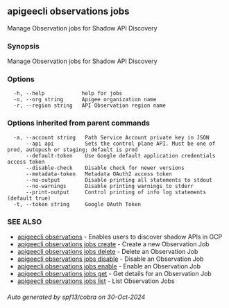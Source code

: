 ## apigeecli observations jobs

Manage Observation jobs for Shadow API Discovery

### Synopsis

Manage Observation jobs for Shadow API Discovery

### Options

```
  -h, --help            help for jobs
  -o, --org string      Apigee organization name
  -r, --region string   API Observation region name
```

### Options inherited from parent commands

```
  -a, --account string   Path Service Account private key in JSON
      --api api          Sets the control plane API. Must be one of prod, autopush or staging; default is prod
      --default-token    Use Google default application credentials access token
      --disable-check    Disable check for newer versions
      --metadata-token   Metadata OAuth2 access token
      --no-output        Disable printing all statements to stdout
      --no-warnings      Disable printing warnings to stderr
      --print-output     Control printing of info log statements (default true)
  -t, --token string     Google OAuth Token
```

### SEE ALSO

* [apigeecli observations](apigeecli_observations.md)	 - Enables users to discover shadow APIs in GCP
* [apigeecli observations jobs create](apigeecli_observations_jobs_create.md)	 - Create a new Observation Job
* [apigeecli observations jobs delete](apigeecli_observations_jobs_delete.md)	 - Delete an Observation Job
* [apigeecli observations jobs disable](apigeecli_observations_jobs_disable.md)	 - Disable an Observation Job
* [apigeecli observations jobs enable](apigeecli_observations_jobs_enable.md)	 - Enable an Observation Job
* [apigeecli observations jobs get](apigeecli_observations_jobs_get.md)	 - Get details for an Observation Job
* [apigeecli observations jobs list](apigeecli_observations_jobs_list.md)	 - List Observation Jobs

###### Auto generated by spf13/cobra on 30-Oct-2024
